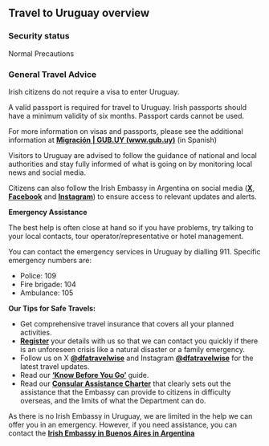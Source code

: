 ## Travel to Uruguay overview

### **Security status**

Normal Precautions

### **General Travel Advice**

Irish citizens do not require a visa to enter Uruguay.

A valid passport is required for travel to Uruguay. Irish passports should have a minimum validity of six months. Passport cards cannot be used.

For more information on visas and passports, please see the additional information at [**Migración | GUB.UY (www.gub.uy)**](https://www.gub.uy/migracion) (in Spanish)

Visitors to Uruguay are advised to follow the guidance of national and local authorities and stay fully informed of what is going on by monitoring local news and social media.

Citizens can also follow the Irish Embassy in Argentina on social media ([**X**](https://x.com/IrlEmbArgentina), [**Facebook**](https://www.facebook.com/embajadairlandaarg/) and [**Instagram**](https://www.instagram.com/irlandaenargentina/)) to ensure access to relevant updates and alerts.

**Emergency Assistance**

The best help is often close at hand so if you have problems, try talking to your local contacts, tour operator/representative or hotel management.

You can contact the emergency services in Uruguay by dialling 911. Specific emergency numbers are:

* Police: 109
* Fire brigade: 104
* Ambulance: 105

**Our Tips for Safe Travels:**

* Get comprehensive travel insurance that covers all your planned activities.
* [**Register**](https://www.ireland.ie/en/dfa/overseas-travel/citizens-registration/) your details with us so that we can contact you quickly if there is an unforeseen crisis like a natural disaster or a family emergency.
* Follow us on X [**@dfatravelwise**](https://www.twitter.com/DFATravelWise) and Instagram [**@dfatravelwise**](https://www.instagram.com/DFATravelWise) for the latest travel updates.
* Read our [**‘Know Before You Go’**](https://www.ireland.ie/en/dfa/overseas-travel/know-before-you-go/) guide.
* Read our [**Consular Assistance Charter**](https://www.ireland.ie/en/dfa/overseas-travel/assistance-abroad/consular-assistance-charter/) that clearly sets out the assistance that the Embassy can provide to citizens in difficulty overseas, and the limits of what the Department can do.

As there is no Irish Embassy in Uruguay, we are limited in the help we can offer you in an emergency. However, if you need assistance, you can contact the [**Irish Embassy in Buenos Aires in Argentina**](https://www.ireland.ie/en/argentina/buenosaires/)